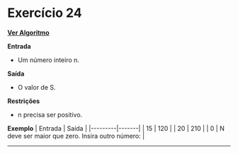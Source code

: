 # Exercício 24
[**Ver Algoritmo**](Algoritmo24.md)

**Entrada**

- Um número inteiro n.

**Saída**

- O valor de S.

**Restrições**

- n precisa ser positivo.

**Exemplo**
| Entrada | Saída |
|---------|-------|
| 15      | 120   |
| 20      | 210   |
| 0       | N deve ser maior que zero. Insira outro número: |

---
